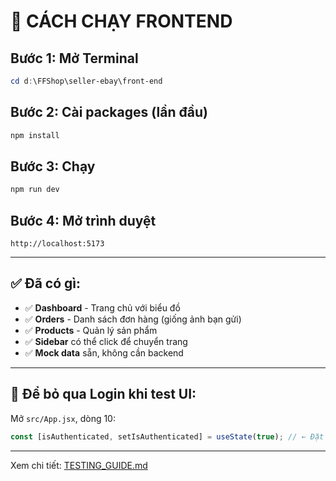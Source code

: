# 🚀 CÁCH CHẠY FRONTEND

## Bước 1: Mở Terminal
```powershell
cd d:\FFShop\seller-ebay\front-end
```

## Bước 2: Cài packages (lần đầu)
```powershell
npm install
```

## Bước 3: Chạy
```powershell
npm run dev
```

## Bước 4: Mở trình duyệt
```
http://localhost:5173
```

---

## ✅ Đã có gì:
- ✅ **Dashboard** - Trang chủ với biểu đồ
- ✅ **Orders** - Danh sách đơn hàng (giống ảnh bạn gửi)
- ✅ **Products** - Quản lý sản phẩm
- ✅ **Sidebar** có thể click để chuyển trang
- ✅ **Mock data** sẵn, không cần backend

---

## 🎯 Để bỏ qua Login khi test UI:

Mở `src/App.jsx`, dòng 10:
```javascript
const [isAuthenticated, setIsAuthenticated] = useState(true); // ← Đặt true
```

---

Xem chi tiết: [TESTING_GUIDE.md](./TESTING_GUIDE.md)
